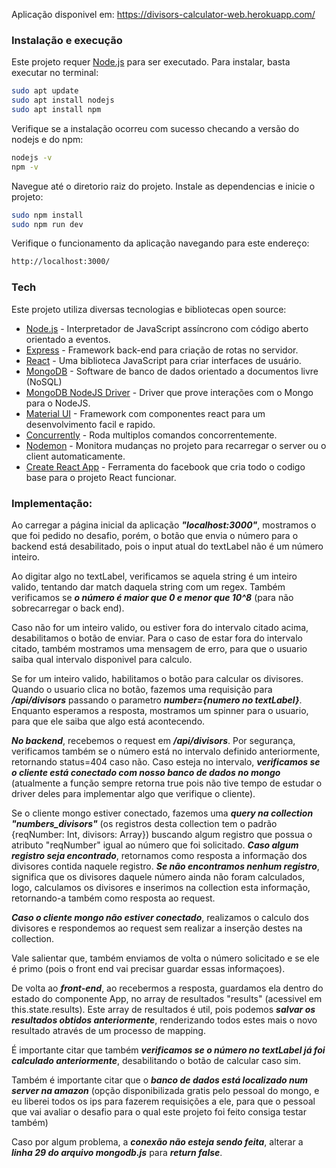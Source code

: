 Aplicação disponivel em: https://divisors-calculator-web.herokuapp.com/

### Instalação e execução

Este projeto requer [Node.js](https://nodejs.org/) para ser executado.
Para instalar, basta executar no terminal:

```sh
sudo apt update
sudo apt install nodejs
sudo apt install npm
```
Verifique se a instalação ocorreu com sucesso checando a versão do nodejs e do npm:
```sh
nodejs -v
npm -v
```
Navegue até o diretorio raiz do projeto.
Instale as dependencias e inicie o projeto:
```sh
sudo npm install
sudo npm run dev
```
Verifique o funcionamento da aplicação navegando para este endereço:
```sh
http://localhost:3000/
```

### Tech
Este projeto utiliza diversas tecnologias e bibliotecas open source:

* [Node.js] - Interpretador de JavaScript assíncrono com código aberto orientado a eventos.
* [Express] - Framework back-end para criação de rotas no servidor.
* [React] - Uma biblioteca JavaScript para criar interfaces de usuário.
* [MongoDB] - Software de banco de dados orientado a documentos livre (NoSQL)
* [MongoDB NodeJS Driver] - Driver que prove interações com o Mongo para o NodeJS.
* [Material UI] - Framework com componentes react para um desenvolvimento facil e rapido.
* [Concurrently] - Roda multiplos comandos concorrentemente.
* [Nodemon] - Monitora mudanças no projeto para recarregar o server ou o client automaticamente.
* [Create React App] - Ferramenta do facebook que cria todo o codigo base para o projeto React funcionar.

### Implementação:

Ao carregar a página inicial da aplicação ***"localhost:3000"***, mostramos o que foi pedido no desafio, porém, o botão que envia o número para o backend está desabilitado, pois o input atual do textLabel não é um número inteiro.

Ao digitar algo no textLabel, verificamos se aquela string é um inteiro valido, tentando dar match daquela string com um regex. Também verificamos se ***o número é maior que 0 e menor que 10^8*** (para não sobrecarregar o back end).

Caso não for um inteiro valido, ou estiver fora do intervalo citado acima, desabilitamos o botão de enviar. Para o caso de estar fora do intervalo citado, também mostramos uma mensagem de erro, para que o usuario saiba qual intervalo disponivel para calculo.

Se for um inteiro valido, habilitamos o botão para calcular os divisores. Quando o usuario clica no botão, fazemos uma requisição para ***/api/divisors*** passando o parametro ***number={numero no textLabel}***. Enquanto esperamos a resposta, mostramos um spinner para o usuario, para que ele saiba que algo está acontecendo.

***No backend***, recebemos o request em ***/api/divisors***. Por segurança, verificamos também se o número está no intervalo definido anteriormente, retornando status=404 caso não. Caso esteja no intervalo, ***verificamos se o cliente está conectado com nosso banco de dados no mongo*** (atualmente a função sempre retorna true pois não tive tempo de estudar o driver deles para implementar algo que verifique o cliente). 

Se o cliente mongo estiver conectado, fazemos uma ***query na collection "numbers_divisors"*** (os registros desta collection tem o padrão {reqNumber: Int, divisors: Array}) buscando algum registro que possua o atributo "reqNumber" igual ao número que foi solicitado. ***Caso algum registro seja encontrado***, retornamos como resposta a informação dos divisores contida naquele registro. ***Se não encontramos nenhum registro***, significa que os divisores daquele número ainda não foram calculados, logo, calculamos os divisores e inserimos na collection esta informação, retornando-a também como resposta ao request.

***Caso o cliente mongo não estiver conectado***, realizamos o calculo dos divisores e respondemos ao request sem realizar a inserção destes na collection.

Vale salientar que, também enviamos de volta o número solicitado e se ele é primo (pois o front end vai precisar guardar essas informaçoes).

De volta ao ***front-end***, ao recebermos a resposta, guardamos ela dentro do estado do componente App, no array de resultados "results" (acessivel em this.state.results). Este array de resultados é util, pois podemos ***salvar os resultados obtidos anteriormente***, renderizando todos estes mais o novo resultado através de um processo de mapping. 

É importante citar que também ***verificamos se o número no textLabel já foi calculado anteriormente***, desabilitando o botão de calcular caso sim. 

Também é importante citar que o ***banco de dados está localizado num server na amazon*** (opção disponibilizada gratis pelo pessoal do mongo, e eu liberei todos os ips para fazerem requisições a ele, para que o pessoal que vai avaliar o desafio para o qual este projeto foi feito consiga testar também)

Caso por algum problema, a ***conexão não esteja sendo feita***, alterar a ***linha 29 do arquivo mongodb.js*** para ***return false***.

[//]: # (Links de referencia)

   [node.js]: <http://nodejs.org>
   [express]: <https://expressjs.com>
   [react]: <https://reactjs.org/>
   [mongodb]: <https://www.mongodb.com/>
   [mongodb nodejs driver]: <http://mongodb.github.io/node-mongodb-native/3.4/quick-start/quick-start/>
   [material ui]: <https://material-ui.com/>
   [concurrently]: <https://www.npmjs.com/package/concurrently>
   [nodemon]: <https://nodemon.io/>
   [create react app]: <https://github.com/facebook/create-react-app>

